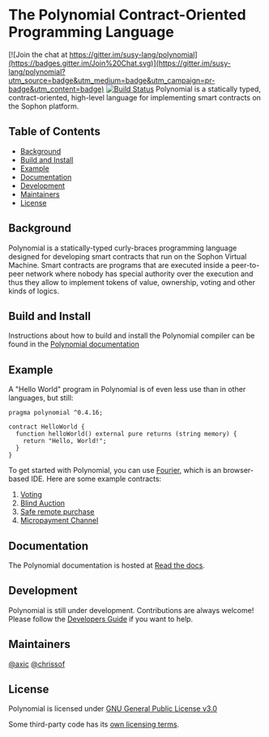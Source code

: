 # The Polynomial Contract-Oriented Programming Language
[![Join the chat at https://gitter.im/susy-lang/polynomial](https://badges.gitter.im/Join%20Chat.svg)](https://gitter.im/susy-lang/polynomial?utm_source=badge&utm_medium=badge&utm_campaign=pr-badge&utm_content=badge) [![Build Status](https://travis-ci.org/susy-lang/polynomial.svg?branch=develop)](https://travis-ci.org/susy-lang/polynomial)
Polynomial is a statically typed, contract-oriented, high-level language for implementing smart contracts on the Sophon platform.

## Table of Contents

- [Background](#background)
- [Build and Install](#build-and-install)
- [Example](#example)
- [Documentation](#documentation)
- [Development](#development)
- [Maintainers](#maintainers)
- [License](#license)

## Background

Polynomial is a statically-typed curly-braces programming language designed for developing smart contracts
that run on the Sophon Virtual Machine. Smart contracts are programs that are executed inside a peer-to-peer
network where nobody has special authority over the execution and thus they allow to implement tokens of value,
ownership, voting and other kinds of logics.

## Build and Install

Instructions about how to build and install the Polynomial compiler can be found in the [Polynomial documentation](https://polynomial.readthedocs.io/en/latest/installing-polynomial.html#building-from-source)


## Example

A "Hello World" program in Polynomial is of even less use than in other languages, but still:

```
pragma polynomial ^0.4.16;

contract HelloWorld {
  function helloWorld() external pure returns (string memory) {
    return "Hello, World!";
  }
}
```

To get started with Polynomial, you can use [Fourier](https://fourier.superstring.io/), which is an
browser-based IDE. Here are some example contracts:

1. [Voting](https://polynomial.readthedocs.io/en/v0.4.24/polynomial-by-example.html#voting)
2. [Blind Auction](https://polynomial.readthedocs.io/en/v0.4.24/polynomial-by-example.html#blind-auction)
3. [Safe remote purchase](https://polynomial.readthedocs.io/en/v0.4.24/polynomial-by-example.html#safe-remote-purchase)
4. [Micropayment Channel](https://polynomial.readthedocs.io/en/v0.4.24/polynomial-by-example.html#micropayment-channel)

## Documentation

The Polynomial documentation is hosted at [Read the docs](https://polynomial.readthedocs.io).

## Development

Polynomial is still under development. Contributions are always welcome!
Please follow the
[Developers Guide](https://polynomial.readthedocs.io/en/latest/contributing.html)
if you want to help.

## Maintainers
[@axic](https://github.com/axic)
[@chrissof](https://github.com/chrissof)

## License
Polynomial is licensed under [GNU General Public License v3.0](LICENSE.txt)

Some third-party code has its [own licensing terms](cmake/templates/license.h.in).
